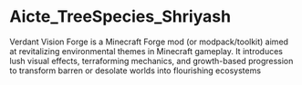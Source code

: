 # Aicte_TreeSpecies_Shriyash
Verdant Vision Forge is a Minecraft Forge mod (or modpack/toolkit) aimed at revitalizing environmental themes in Minecraft gameplay. It introduces lush visual effects, terraforming mechanics, and growth-based progression to transform barren or desolate worlds into flourishing ecosystems
